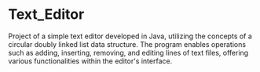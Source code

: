 # Text_Editor
Project of a simple text editor developed in Java, utilizing the concepts of a circular doubly linked list data structure. The program enables operations such as adding, inserting, removing, and editing lines of text files, offering various functionalities within the editor's interface.
